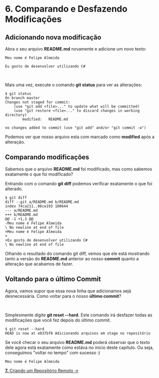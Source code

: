 # **6.** Comparando e Desfazendo Modificações

## Adicionando nova modificação

Abra o seu arquivo **README.md** novamente e adicione um novo texto:
```
Meu nome é Felipe Almeida

Eu gosto de desenvolver utilizando C#
```

<br>

Mais uma vez, execute o comando **git status** para ver as alterações:
```
$ git status
On branch master
Changes not staged for commit:
    (use "git add <file>..." to update what will be committed)
    (use "git restore <file>..." to discard changes in working directory)
        modified:   README.md

no changes added to commit (use "git add" and/or "git commit -a")
```
Podemos ver que nosso arquivo esta com marcado como **modified** após a alteração.

## Comparando modificações

Sabemos que o arquivo **README.md** foi modificado, mas como sabemos exatamente o que foi modificado?


Entrando com o comando **git diff** podemos verificar exatamente o que foi alterado.
```
$ git diff
diff --git a/README.md b/README.md
index 74ca211..06ce193 100644
--- a/README.md
+++ b/README.md
@@ -1 +1,3 @@
-Meu nome é Felipe Almeida
\ No newline at end of file
+Meu nome é Felipe Almeida
+
+Eu gosto de desenvolver utilizando C#
\ No newline at end of file
```
Olhando o resultado do comando git diff, vemos que ele está mostrando tanto a versão do **README.md** anterior ao nosso **commit** quanto a alteração que acabamos de fazer.

## Voltando para o último Commit

Agora, vamos supor que essa nova linha que adicionamos sejá desnecessária. Como voltar para o nosso **último commit**?

<br>

Simplesmente digite **git reset --hard**. Este comando irá desfazer todas as modificações que você fez depois do último commit.
```
$ git reset --hard
HEAD is now at e037bf8 Adicionando arquivos em stage no repositório
```
Se você checar o seu arquivo **README.md** poderá observar que o texto dele agora está exatamente como estáva no inicio deste capítulo. Ou seja, conseguimos "voltar no tempo" com sucesso :)
```
Meu nome é Felipe Almeida
```

[**7.** Criando um Repositório Remoto &rarr;](https://github.com/Go-Horse-Coding/Git/blob/master/Tutorial/7-create-remote-repository.md)
